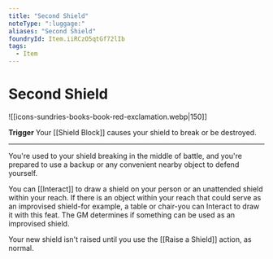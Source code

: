 ```yaml
---
title: "Second Shield"
noteType: ":luggage:"
aliases: "Second Shield"
foundryId: Item.iiRCzO5qtGf72lIb
tags:
  - Item
---
```


# Second Shield
![[icons-sundries-books-book-red-exclamation.webp|150]]

**Trigger** Your [[Shield Block]] causes your shield to break or be destroyed.

* * *

You're used to your shield breaking in the middle of battle, and you're prepared to use a backup or any convenient nearby object to defend yourself.

You can [[Interact]] to draw a shield on your person or an unattended shield within your reach. If there is an object within your reach that could serve as an improvised shield-for example, a table or chair-you can Interact to draw it with this feat. The GM determines if something can be used as an improvised shield.

Your new shield isn't raised until you use the [[Raise a Shield]] action, as normal.
